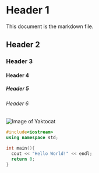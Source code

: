 # Header 1
This document is the markdown file.

## Header 2

### Header 3

#### Header 4

##### Header 5

###### Header 6

![Image of Yaktocat](https://octodex.github.com/images/yaktocat.png)

```C++
#include<iostream>
using namespace std;

int main(){
  cout << "Hello World!" << endl;
  return 0;
}
```



